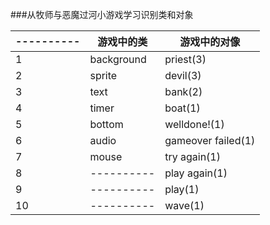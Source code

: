 ###从牧师与恶魔过河小游戏学习识别类和对象

|----------|游戏中的类|游戏中的对像         |         
|----------|----------|----------         |
|   1      |background|priest(3)          |
|   2      |   sprite |devil(3)           |
|   3      |   text   |bank(2)            |
|   4      |   timer  |boat(1)            |
|   5      |   bottom |welldone!(1)       |
|   6      |   audio  |gameover failed(1) |
|   7      |   mouse  |try again(1)       |
|   8      |----------|play again(1)      |
|   9      |----------|play(1)            |
|   10     |----------|wave(1)            |